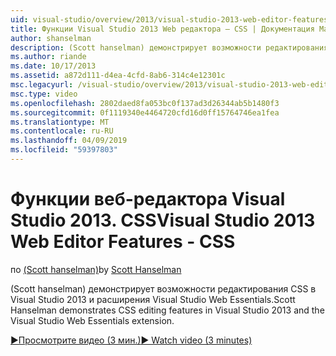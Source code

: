 ```yaml
---
uid: visual-studio/overview/2013/visual-studio-2013-web-editor-features-css
title: Функции Visual Studio 2013 Web редактора — CSS | Документация Майкрософт
author: shanselman
description: (Scott hanselman) демонстрирует возможности редактирования CSS в Visual Studio 2013 и расширения Visual Studio Web Essentials.
ms.author: riande
ms.date: 10/17/2013
ms.assetid: a872d111-d4ea-4cfd-8ab6-314c4e12301c
msc.legacyurl: /visual-studio/overview/2013/visual-studio-2013-web-editor-features-css
msc.type: video
ms.openlocfilehash: 2802daed8fa053bc0f137ad3d26344ab5b1480f3
ms.sourcegitcommit: 0f1119340e4464720cfd16d0ff15764746ea1fea
ms.translationtype: MT
ms.contentlocale: ru-RU
ms.lasthandoff: 04/09/2019
ms.locfileid: "59397803"
---
```

# <a name="visual-studio-2013-web-editor-features---css"></a><span data-ttu-id="7c0fe-103">Функции веб-редактора Visual Studio 2013. CSS</span><span class="sxs-lookup"><span data-stu-id="7c0fe-103">Visual Studio 2013 Web Editor Features - CSS</span></span>

<span data-ttu-id="7c0fe-104">по [(Scott hanselman)](https://github.com/shanselman)</span><span class="sxs-lookup"><span data-stu-id="7c0fe-104">by [Scott Hanselman](https://github.com/shanselman)</span></span>

<span data-ttu-id="7c0fe-105">(Scott hanselman) демонстрирует возможности редактирования CSS в Visual Studio 2013 и расширения Visual Studio Web Essentials.</span><span class="sxs-lookup"><span data-stu-id="7c0fe-105">Scott Hanselman demonstrates CSS editing features in Visual Studio 2013 and the Visual Studio Web Essentials extension.</span></span>

[<span data-ttu-id="7c0fe-106">&#9654;Просмотрите видео (3 мин.)</span><span class="sxs-lookup"><span data-stu-id="7c0fe-106">&#9654; Watch video (3 minutes)</span></span>](https://channel9.msdn.com/Blogs/ASP-NET-Site-Videos/visual-studio-2013-web-editor-features-css)
